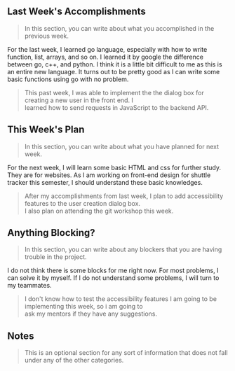 ## Last Week's Accomplishments

> In this section, you can write about what you accomplished in the previous week.


For the last week, I learned go language, especially with how to write function, list, arrays, and so on. I learned it by google the difference between go, c++, and python. I think it is a little bit difficult to me as this is an entire new language. It turns out to be pretty good as I can write some basic functions using go with no problem.


> This past week, I was able to implement the the dialog box for creating a new user in the front end. I \
> learned how to send requests in JavaScript to the backend API.

## This Week's Plan

> In this section, you can write about what you have planned for next week.

For the next week, I will learn some basic HTML and css for further study. They are for websites. As I am working on front-end design for shuttle tracker this semester, I should understand these basic knowledges.

> After my accomplishments from last week, I plan to add accessibility features to the user creation dialog box. \
> I also plan on attending the git workshop this week.

## Anything Blocking?

> In this section, you can write about any blockers that you are having trouble in the project.

I do not think there is some blocks for me right now. For most problems, I can solve it by myself. If I do not understand some problems, I will turn to my teammates.

> I don't know how to test the accessibility features I am going to be implementing this week, so i am going to \
> ask my mentors if they have any suggestions.

## Notes

> This is an optional section for any sort of information that does not fall under any of the other categories.
